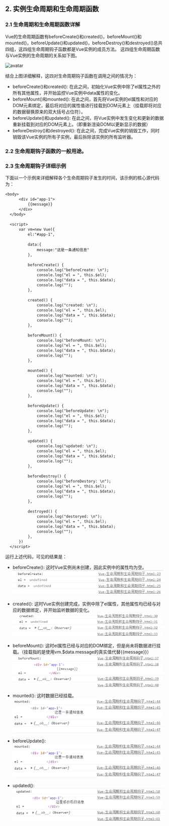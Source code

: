   ## 2. 实例生命周期和生命周期函数
  
  ### 2.1 生命周期和生命周期函数详解
  Vue的生命周期函数有beforeCreate()和created()，beforeMount()和mounted()，beforeUpdate()和updated()，beforeDestroy()和destroyed()总共四组，这四组生命周期钩子函数都是Vue实例的成员方法。
  这四组生命周期函数与Vue实例的生命周期的关系如下图。
  
  ![avatar](https://cn.vuejs.org/images/lifecycle.png)
  
  结合上图详细解释，这四对生命周期钩子函数在调用之间的情况为：
  + beforeCreate()和created(): 在此之间，初始化Vue实例中除了el属性之外的所有其他属性，并开始监控Vue实例中data属性的变化。
  + beforeMount()和mounted(): 在此之间，首先将Vue实例的el属性和对应的DOM元素绑定，最后将对应的属性值进行挂载到DOM元素上（挂载即将对应的数据替换原来的双大括号占位符）。
  + beforeUpdate()和updated(): 在此之间，将Vue实例中发生变化和更新的数据重新挂载到对应的DOM元素上。（即重新渲染DOM以更新显示的数据）
  + beforeDestroy()和destroyed(): 在此之间，完成Vue实例的销毁工作，同时销毁该Vue实例的所有子实例，最后拆除该实例的所有监听器。
  
  
  ### 2.2 生命周期钩子函数的一般用途。
  
  
  
  ### 2.3 生命周期钩子详细示例
  下面以一个示例来详细解释各个生命周期钩子发生的时间，该示例的核心源代码为：
  
  ```
  <body>
        <div id="app-1">
            {{message}}
        </div>
    </body>

    <script>
        var vm=new Vue({
            el:"#app-1",

            data:{
                message:"这是一条通知信息"
            },

            beforeCreate() {
                console.log("beforeCreate: \n");
                console.log("el = ", this.$el);
                console.log("data = ", this.$data);
                console.log("");
            },

            created() {
                console.log("created: \n");
                console.log("el = ", this.$el);
                console.log("data = ", this.$data);
                console.log("");
            },

            beforeMount() {
                console.log("beforeMount: \n");
                console.log("el = ", this.$el);
                console.log("data = ", this.$data);
                console.log("");
            },

            mounted() {
                console.log("mounted: \n");
                console.log("el = ", this.$el);
                console.log("data = ", this.$data);
                console.log("");
            },

            beforeUpdate() {
                console.log("beforeUpdate: \n");
                console.log("el = ", this.$el);
                console.log("data = ", this.$data);
                console.log("");
            },

            updated() {
                console.log("updated: \n");
                console.log("el = ", this.$el);
                console.log("data = ", this.$data);
                console.log("");
            },

            beforeDestroy() {
                console.log("beforeDestory: \n");
                console.log("el = ", this.$el);
                console.log("data = ", this.$data);
                console.log("");
            },

            destroyed() {
                console.log("destoryed: \n");
                console.log("el = ", this.$el);
                console.log("data = ", this.$data);
                console.log("");
            },
        })
    </script>
  ```
  
  运行上述代码，可见的结果是：
  
  + beforeCreate(): 这时Vue实例尚未创建，因此实例中的属性均为空。
  ![avatar](https://raw.githubusercontent.com/Happyxianyueveryday/vue-learning/master/Part%202%EF%BC%9AVue%E5%AE%9E%E4%BE%8B/2.%20%E5%AE%9E%E4%BE%8B%E7%94%9F%E5%91%BD%E5%91%A8%E6%9C%9F%E4%B8%8E%E7%94%9F%E5%91%BD%E5%91%A8%E6%9C%9F%E5%87%BD%E6%95%B0/%E6%88%AA%E5%9B%BE%E6%96%87%E4%BB%B6/QQ%E6%88%AA%E5%9B%BE20190719234022.png)
  
  + created(): 这时Vue实例创建完成，实例中除了el属性，其他属性均已经与对应的数据绑定，并开始监听数据的变化。
  ![avatar](https://raw.githubusercontent.com/Happyxianyueveryday/vue-learning/master/Part%202%EF%BC%9AVue%E5%AE%9E%E4%BE%8B/2.%20%E5%AE%9E%E4%BE%8B%E7%94%9F%E5%91%BD%E5%91%A8%E6%9C%9F%E4%B8%8E%E7%94%9F%E5%91%BD%E5%91%A8%E6%9C%9F%E5%87%BD%E6%95%B0/%E6%88%AA%E5%9B%BE%E6%96%87%E4%BB%B6/QQ%E6%88%AA%E5%9B%BE20190719234034.png)
  
  + beforeMount(): 这时el属性已经与对应的DOM绑定，但是尚未将数据进行挂载。（挂载指的是使用vm.$data.message的真实值代替{{message}}）
  ![avatar](https://raw.githubusercontent.com/Happyxianyueveryday/vue-learning/master/Part%202%EF%BC%9AVue%E5%AE%9E%E4%BE%8B/2.%20%E5%AE%9E%E4%BE%8B%E7%94%9F%E5%91%BD%E5%91%A8%E6%9C%9F%E4%B8%8E%E7%94%9F%E5%91%BD%E5%91%A8%E6%9C%9F%E5%87%BD%E6%95%B0/%E6%88%AA%E5%9B%BE%E6%96%87%E4%BB%B6/QQ%E6%88%AA%E5%9B%BE20190719234047.png)
  
  + mounted(): 这时数据已经挂载。
   ![avatar](https://raw.githubusercontent.com/Happyxianyueveryday/vue-learning/master/Part%202%EF%BC%9AVue%E5%AE%9E%E4%BE%8B/2.%20%E5%AE%9E%E4%BE%8B%E7%94%9F%E5%91%BD%E5%91%A8%E6%9C%9F%E4%B8%8E%E7%94%9F%E5%91%BD%E5%91%A8%E6%9C%9F%E5%87%BD%E6%95%B0/%E6%88%AA%E5%9B%BE%E6%96%87%E4%BB%B6/QQ%E6%88%AA%E5%9B%BE20190719234103.png)
  
  + beforeUpdate():
   ![avatar](https://raw.githubusercontent.com/Happyxianyueveryday/vue-learning/master/Part%202%EF%BC%9AVue%E5%AE%9E%E4%BE%8B/2.%20%E5%AE%9E%E4%BE%8B%E7%94%9F%E5%91%BD%E5%91%A8%E6%9C%9F%E4%B8%8E%E7%94%9F%E5%91%BD%E5%91%A8%E6%9C%9F%E5%87%BD%E6%95%B0/%E6%88%AA%E5%9B%BE%E6%96%87%E4%BB%B6/QQ%E6%88%AA%E5%9B%BE20190719234103.png)
  
  + updated():
   ![avatar](https://raw.githubusercontent.com/Happyxianyueveryday/vue-learning/master/Part%202%EF%BC%9AVue%E5%AE%9E%E4%BE%8B/2.%20%E5%AE%9E%E4%BE%8B%E7%94%9F%E5%91%BD%E5%91%A8%E6%9C%9F%E4%B8%8E%E7%94%9F%E5%91%BD%E5%91%A8%E6%9C%9F%E5%87%BD%E6%95%B0/%E6%88%AA%E5%9B%BE%E6%96%87%E4%BB%B6/QQ%E6%88%AA%E5%9B%BE20190719234158.png)
   
  
  
  
  
  
  
  
